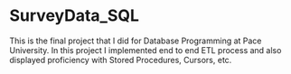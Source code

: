 # SurveyData_SQL
This is the final project that I did for Database Programming at Pace University. In this project I implemented end to end ETL process and also displayed proficiency with Stored Procedures, Cursors, etc.
